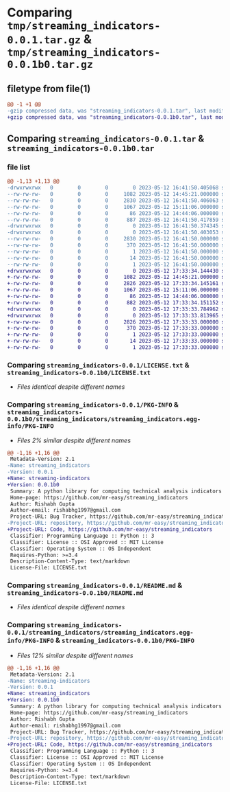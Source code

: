 # Comparing `tmp/streaming_indicators-0.0.1.tar.gz` & `tmp/streaming_indicators-0.0.1b0.tar.gz`

## filetype from file(1)

```diff
@@ -1 +1 @@
-gzip compressed data, was "streaming_indicators-0.0.1.tar", last modified: Fri May 12 16:41:50 2023, max compression
+gzip compressed data, was "streaming_indicators-0.0.1b0.tar", last modified: Fri May 12 17:33:34 2023, max compression
```

## Comparing `streaming_indicators-0.0.1.tar` & `streaming_indicators-0.0.1b0.tar`

### file list

```diff
@@ -1,13 +1,13 @@
-drwxrwxrwx   0        0        0        0 2023-05-12 16:41:50.405068 streaming_indicators-0.0.1/
--rw-rw-rw-   0        0        0     1082 2023-05-12 14:45:21.000000 streaming_indicators-0.0.1/LICENSE.txt
--rw-rw-rw-   0        0        0     2830 2023-05-12 16:41:50.406063 streaming_indicators-0.0.1/PKG-INFO
--rw-rw-rw-   0        0        0     1067 2023-05-12 15:11:06.000000 streaming_indicators-0.0.1/README.md
--rw-rw-rw-   0        0        0       86 2023-05-12 14:44:06.000000 streaming_indicators-0.0.1/pyproject.toml
--rw-rw-rw-   0        0        0      887 2023-05-12 16:41:50.417859 streaming_indicators-0.0.1/setup.cfg
-drwxrwxrwx   0        0        0        0 2023-05-12 16:41:50.374345 streaming_indicators-0.0.1/streaming_indicators/
-drwxrwxrwx   0        0        0        0 2023-05-12 16:41:50.403053 streaming_indicators-0.0.1/streaming_indicators/streaming_indicators.egg-info/
--rw-rw-rw-   0        0        0     2830 2023-05-12 16:41:50.000000 streaming_indicators-0.0.1/streaming_indicators/streaming_indicators.egg-info/PKG-INFO
--rw-rw-rw-   0        0        0      370 2023-05-12 16:41:50.000000 streaming_indicators-0.0.1/streaming_indicators/streaming_indicators.egg-info/SOURCES.txt
--rw-rw-rw-   0        0        0        1 2023-05-12 16:41:50.000000 streaming_indicators-0.0.1/streaming_indicators/streaming_indicators.egg-info/dependency_links.txt
--rw-rw-rw-   0        0        0       14 2023-05-12 16:41:50.000000 streaming_indicators-0.0.1/streaming_indicators/streaming_indicators.egg-info/requires.txt
--rw-rw-rw-   0        0        0        1 2023-05-12 16:41:50.000000 streaming_indicators-0.0.1/streaming_indicators/streaming_indicators.egg-info/top_level.txt
+drwxrwxrwx   0        0        0        0 2023-05-12 17:33:34.144430 streaming_indicators-0.0.1b0/
+-rw-rw-rw-   0        0        0     1082 2023-05-12 14:45:21.000000 streaming_indicators-0.0.1b0/LICENSE.txt
+-rw-rw-rw-   0        0        0     2826 2023-05-12 17:33:34.145161 streaming_indicators-0.0.1b0/PKG-INFO
+-rw-rw-rw-   0        0        0     1067 2023-05-12 15:11:06.000000 streaming_indicators-0.0.1b0/README.md
+-rw-rw-rw-   0        0        0       86 2023-05-12 14:44:06.000000 streaming_indicators-0.0.1b0/pyproject.toml
+-rw-rw-rw-   0        0        0      882 2023-05-12 17:33:34.151152 streaming_indicators-0.0.1b0/setup.cfg
+drwxrwxrwx   0        0        0        0 2023-05-12 17:33:33.784962 streaming_indicators-0.0.1b0/streaming_indicators/
+drwxrwxrwx   0        0        0        0 2023-05-12 17:33:33.813965 streaming_indicators-0.0.1b0/streaming_indicators/streaming_indicators.egg-info/
+-rw-rw-rw-   0        0        0     2826 2023-05-12 17:33:33.000000 streaming_indicators-0.0.1b0/streaming_indicators/streaming_indicators.egg-info/PKG-INFO
+-rw-rw-rw-   0        0        0      370 2023-05-12 17:33:33.000000 streaming_indicators-0.0.1b0/streaming_indicators/streaming_indicators.egg-info/SOURCES.txt
+-rw-rw-rw-   0        0        0        1 2023-05-12 17:33:33.000000 streaming_indicators-0.0.1b0/streaming_indicators/streaming_indicators.egg-info/dependency_links.txt
+-rw-rw-rw-   0        0        0       14 2023-05-12 17:33:33.000000 streaming_indicators-0.0.1b0/streaming_indicators/streaming_indicators.egg-info/requires.txt
+-rw-rw-rw-   0        0        0        1 2023-05-12 17:33:33.000000 streaming_indicators-0.0.1b0/streaming_indicators/streaming_indicators.egg-info/top_level.txt
```

### Comparing `streaming_indicators-0.0.1/LICENSE.txt` & `streaming_indicators-0.0.1b0/LICENSE.txt`

 * *Files identical despite different names*

### Comparing `streaming_indicators-0.0.1/PKG-INFO` & `streaming_indicators-0.0.1b0/streaming_indicators/streaming_indicators.egg-info/PKG-INFO`

 * *Files 2% similar despite different names*

```diff
@@ -1,16 +1,16 @@
 Metadata-Version: 2.1
-Name: streaming_indicators
-Version: 0.0.1
+Name: streaming-indicators
+Version: 0.0.1b0
 Summary: A python library for computing technical analysis indicators on streaming data.
 Home-page: https://github.com/mr-easy/streaming_indicators
 Author: Rishabh Gupta
 Author-email: rishabhg1997@gmail.com
 Project-URL: Bug Tracker, https://github.com/mr-easy/streaming_indicators/issues
-Project-URL: repository, https://github.com/mr-easy/streaming_indicators
+Project-URL: Code, https://github.com/mr-easy/streaming_indicators
 Classifier: Programming Language :: Python :: 3
 Classifier: License :: OSI Approved :: MIT License
 Classifier: Operating System :: OS Independent
 Requires-Python: >=3.4
 Description-Content-Type: text/markdown
 License-File: LICENSE.txt
```

### Comparing `streaming_indicators-0.0.1/README.md` & `streaming_indicators-0.0.1b0/README.md`

 * *Files identical despite different names*

### Comparing `streaming_indicators-0.0.1/streaming_indicators/streaming_indicators.egg-info/PKG-INFO` & `streaming_indicators-0.0.1b0/PKG-INFO`

 * *Files 12% similar despite different names*

```diff
@@ -1,16 +1,16 @@
 Metadata-Version: 2.1
-Name: streaming-indicators
-Version: 0.0.1
+Name: streaming_indicators
+Version: 0.0.1b0
 Summary: A python library for computing technical analysis indicators on streaming data.
 Home-page: https://github.com/mr-easy/streaming_indicators
 Author: Rishabh Gupta
 Author-email: rishabhg1997@gmail.com
 Project-URL: Bug Tracker, https://github.com/mr-easy/streaming_indicators/issues
-Project-URL: repository, https://github.com/mr-easy/streaming_indicators
+Project-URL: Code, https://github.com/mr-easy/streaming_indicators
 Classifier: Programming Language :: Python :: 3
 Classifier: License :: OSI Approved :: MIT License
 Classifier: Operating System :: OS Independent
 Requires-Python: >=3.4
 Description-Content-Type: text/markdown
 License-File: LICENSE.txt
```

